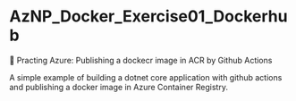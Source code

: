 # AzNP_Docker_Exercise01_Dockerhub
🐳 Practing Azure: Publishing a dockecr image in ACR by Github Actions

A simple example of building a dotnet core application with github actions and publishing a docker image in Azure Container Registry.
